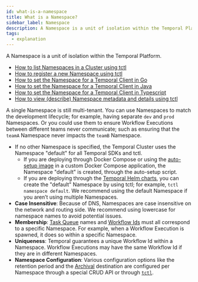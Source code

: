 ```yaml
---
id: what-is-a-namespace
title: What is a Namespace?
sidebar_label: Namespace
description: A Namespace is a unit of isolation within the Temporal Platform
tags:
  - explanation
---
```


A Namespace is a unit of isolation within the Temporal Platform.

- [How to list Namespaces in a Cluster using tctl](/tctl/namespace/list)
- [How to register a new Namespace using tctl](/tctl/namespace/register)
- [How to set the Namespace for a Temporal Client in Go](/go/how-to-set-the-namespace-for-a-temporal-client-in-go)
- [How to set the Namespace for a Temporal Client in Java](/java/how-to-set-the-namespace-for-a-temporal-client-in-java)
- [How to set the Namespace for a Temporal Client in Typescript](/typescript/how-to-set-the-namespace-for-a-temporal-client-in-typescript)
- [How to view (describe) Namespace metadata and details using tctl](/tctl/namespace/describe)

A single Namespace is still multi-tenant.
You can use Namespaces to match the development lifecycle; for example, having separate `dev` and `prod` Namespaces.
Or you could use them to ensure Workflow Executions between different teams never communicate; such as ensuring that the `teamA` Namespace never impacts the `teamB` Namespace.

- If no other Namespace is specified, the Temporal Cluster uses the Namespace "default" for all Temporal SDKs and tctl.
  - If you are deploying through Docker Compose or using the [auto-setup image](https://github.com/temporalio/docker-builds/blob/main/docker/auto-setup.sh) in a custom Docker Compose application, the Namespace "default" is created, through the auto-setup script.
  - If you are deploying through the [Temporal Helm charts](https://github.com/temporalio/helm-charts), you can create the "default" Namespace by using tctl; for example, `tctl namespace default`.
    We recommend using the default Namespace if you aren’t using multiple Namespaces.
- **Case Insensitive**: Because of DNS, Namespaces are case insensitive on the network and routing side.
  We recommend using lowercase for namespace names to avoid potential issues.
- **Membership**: [Task Queue](/concepts/what-is-a-task-queue) names and [Workflow Ids](/concepts/what-is-a-workflow-id) must all correspond to a specific Namespace.
  For example, when a Workflow Execution is spawned, it does so within a specific Namespace.
- **Uniqueness**: Temporal guarantees a unique Workflow Id within a Namespace.
  Workflow Executions may have the same Workflow Id if they are in different Namespaces.
- **Namespace Configuration**: Various configuration options like the retention period and the [Archival](/concepts/what-is-archival) destination are configured per Namespace through a special CRUD API or through [`tctl`](/tctl).
